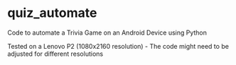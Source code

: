 # quiz_automate

Code to automate a Trivia Game on an Android Device using Python

Tested on a Lenovo P2 (1080x2160 resolution) - The code might need to be adjusted for different resolutions

